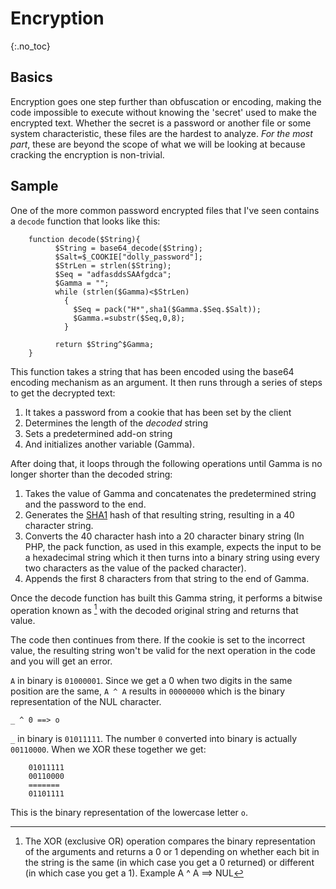 # Encryption
{:.no_toc}

## Basics
Encryption goes one step further than obfuscation or encoding, making the code impossible to execute without knowing the 'secret' used to make the encrypted text. Whether the secret is a password or another file or some system characteristic, these files are the hardest to analyze. _For the most part_, these are beyond the scope of what we will be looking at because cracking the encryption is non-trivial.

## Sample
One of the more common password encrypted files that I've seen contains a `decode` function that looks like this:
~~~~~~
    function decode($String){
          $String = base64_decode($String);
          $Salt=$_COOKIE["dolly_password"];
          $StrLen = strlen($String);
          $Seq = "adfasddsSAAfgdca";
          $Gamma = "";
          while (strlen($Gamma)<$StrLen)
            {
              $Seq = pack("H*",sha1($Gamma.$Seq.$Salt));
              $Gamma.=substr($Seq,0,8);
            }

          return $String^$Gamma;
    }
~~~~~~

This function takes a string that has been encoded using the base64 encoding mechanism as an argument.
It then runs through a series of steps to get the decrypted text:
1. It takes a password from a cookie that has been set by the client
2. Determines the length of the _decoded_ string
3. Sets a predetermined add-on string
4. And initializes another variable (Gamma).

After doing that, it loops through the following operations until Gamma is no longer shorter than the decoded string:
1. Takes the value of Gamma and concatenates the predetermined string and the password to the end.
2. Generates the [SHA1](https://en.wikipedia.org/wiki/SHA-1) hash of that resulting string, resulting in a 40 character string.
3. Converts the 40 character hash into a 20 character binary string (In PHP, the pack function, as used in this example, expects the input to be a hexadecimal string which it then turns into a binary string using every two characters as the value of the packed character).
4. Appends the first 8 characters from that string to the end of Gamma.

Once the decode function has built this Gamma string, it performs a bitwise operation known as [^XOR] with the decoded original string and returns that value.

The code then continues from there. If the cookie is set to the incorrect value, the resulting string won't be valid for the next operation in the code and you will get an error.


[^XOR]: The XOR (exclusive OR) operation compares the binary representation of the arguments and returns a 0 or 1 depending on whether each bit in the string is the same (in which case you get a 0 returned) or different (in which case you get a 1).
 Example
    A ^ A  ==> NUL

 `A` in binary is `01000001`. Since we get a 0 when two digits in the same position are the same, `A ^ A` results in `00000000` which is the binary representation of the NUL character.

    _ ^ 0 ==> o

 `_` in binary is `01011111`. The number `0` converted into binary is actually `00110000`. When we XOR these together we get:
~~~~~~
    01011111
    00110000
    =======
    01101111
~~~~~~

 This is the binary representation of the lowercase letter `o`.
